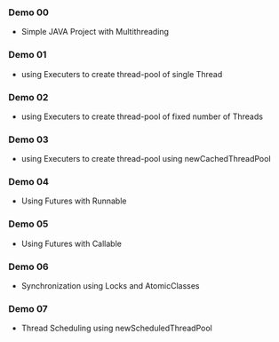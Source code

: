 ### Demo 00
- Simple JAVA Project with Multithreading

### Demo 01
- using Executers to create thread-pool of single Thread

### Demo 02
- using Executers to create thread-pool of fixed number of Threads

### Demo 03
- using Executers to create thread-pool using newCachedThreadPool

### Demo 04
- Using Futures with Runnable

### Demo 05
- Using Futures with Callable

### Demo 06
- Synchronization using Locks and AtomicClasses

### Demo 07
- Thread Scheduling using newScheduledThreadPool

